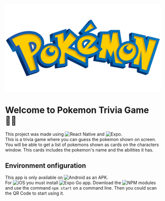 ![POKEMON](/assets/pokemonContent/pokemonLogo.png)    

# Welcome to Pokemon Trivia Game 👋🏽  
  
This project was made using ![React Native](https://img.shields.io/badge/react_native-%2320232a.svg?style=for-the-badge&logo=react&logoColor=%2361DAFB) and ![Expo](https://img.shields.io/badge/expo-1C1E24?style=for-the-badge&logo=expo&logoColor=#D04A37).  
This is a trivia game where you can guess the pokemon shown on screen. You will be able to get a list of pokemons shown as cards on the characters window. This cards includes the pokemon's name and the abilities it has.  
  
## Environment onfiguration  
This app is only available on ![Android](https://img.shields.io/badge/Android-3DDC84?style=for-the-badge&logo=android&logoColor=white) as an APK.  
For ![iOS](https://img.shields.io/badge/iOS-000000?style=for-the-badge&logo=ios&logoColor=white) you must install ![Expo](https://img.shields.io/badge/expo-1C1E24?style=for-the-badge&logo=expo&logoColor=#D04A37) Go app. Download the ![NPM](https://img.shields.io/badge/NPM-%23CB3837.svg?style=for-the-badge&logo=npm&logoColor=white) modules and use the command `npm start` on a command line. Then you could scan the QR Code to start using it.  

